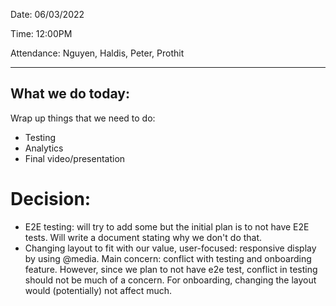 Date: 06/03/2022

Time: 12:00PM

Attendance: Nguyen, Haldis, Peter, Prothit

---

## What we do today:

Wrap up things that we need to do:
- Testing
- Analytics
- Final video/presentation

# Decision:
- E2E testing: will try to add some but the initial plan is to not have E2E tests. Will write a document stating why we don't do that.
- Changing layout to fit with our value, user-focused: responsive display by using @media. Main concern: conflict with testing and onboarding feature. However, since we plan to not have e2e test, conflict in testing should not be much of a concern. For onboarding, changing the layout would (potentially) not affect much.
